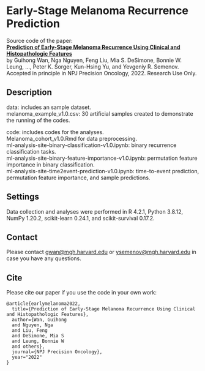 # Early-Stage Melanoma Recurrence Prediction
Source code of the paper:    
**[Prediction of Early-Stage Melanoma Recurrence Using Clinical and Histopathologic Features](TBD)**   
by Guihong Wan, Nga Nguyen, Feng Liu, Mia S. DeSimone, Bonnie W. Leung, ..., Peter K. Sorger, Kun-Hsing Yu, and Yevgeniy R. Semenov.
Accepted in principle in NPJ Precision Oncology, 2022.
Research Use Only.

## Description
data: includes an sample dataset.    
melanoma_example_v1.0.csv: 30 artificial samples created to demonstrate the running of the codes.


code: includes codes for the analyses.          
Melanoma_cohort_v1.0.Rmd for data preprocessing.              
ml-analysis-site-binary-classification-v1.0.ipynb: binary recurrence classification tasks.        
ml-analysis-site-binary-feature-importance-v1.0.ipynb: permutation feature importance in binary classification.       
ml-analysis-site-time2event-prediction-v1.0.ipynb: time-to-event prediction, permutation feature importance, and sample predictions.  


## Settings
Data collection and analyses were performed in R 4.2.1, Python 3.8.12, NumPy 1.20.2, scikit-learn 0.24.1, and scikit-survival 0.17.2. 


## Contact
Please contact gwan@mgh.harvard.edu or ysemenov@mgh.harvard.edu in case you have any questions.

## Cite
Please cite our paper if you use the code in your own work:       

```
@article{earlymelanoma2022,         
  title={Prediction of Early-Stage Melanoma Recurrence Using Clinical and Histopathologic Features},            
  author={Wan, Guihong       
  and Nguyen, Nga    
  and Liu, Feng       
  and DeSimone, Mia S       
  and Leung, Bonnie W       
  and others},      
  journal={NPJ Precision Oncology},     
  year="2022"      
}
```
